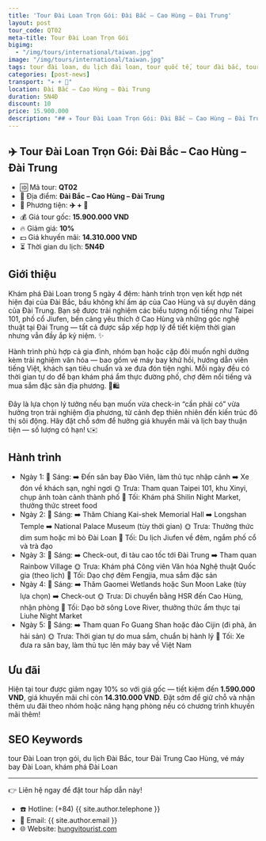 ```yaml
---
title: 'Tour Đài Loan Trọn Gói: Đài Bắc – Cao Hùng – Đài Trung'
layout: post
tour_code: QT02
meta-title: Tour Đài Loan Trọn Gói
bigimg:
  - "/img/tours/international/taiwan.jpg"
image: "/img/tours/international/taiwan.jpg"
tags: tour đài loan, du lịch đài loan, tour quốc tế, tour đài bắc, tour cao hùng, tour đài trung
categories: [post-news]
transport: "✈️ + 🚌"
location: Đài Bắc – Cao Hùng – Đài Trung
duration: 5N4Đ
discount: 10
price: 15.900.000
description: "## ✈️ Tour Đài Loan Trọn Gói: Đài Bắc – Cao Hùng – Đài Trung"
---
```


## ✈️ Tour Đài Loan Trọn Gói: Đài Bắc – Cao Hùng – Đài Trung 

- 🆔 Mã tour: **QT02**
- 📍 Địa điểm: **Đài Bắc – Cao Hùng – Đài Trung**
- 🚗 Phương tiện: **✈️ + 🚌**
- 💰 Giá tour gốc: **15.900.000 VND**
- 🔥 Giảm giá: **10%**
- 💵 Giá khuyến mãi: **14.310.000 VND**
- ⏳ Thời gian du lịch: **5N4Đ**

## Giới thiệu
Khám phá Đài Loan trong 5 ngày 4 đêm: hành trình trọn vẹn kết hợp nét hiện đại của Đài Bắc, bầu không khí ấm áp của Cao Hùng và sự duyên dáng của Đài Trung. Bạn sẽ được trải nghiệm các biểu tượng nổi tiếng như Taipei 101, phố cổ Jiufen, bến cảng yêu thích ở Cao Hùng và những góc nghệ thuật tại Đài Trung — tất cả được sắp xếp hợp lý để tiết kiệm thời gian nhưng vẫn đầy ắp kỷ niệm. ✨

Hành trình phù hợp cả gia đình, nhóm bạn hoặc cặp đôi muốn nghỉ dưỡng kèm trải nghiệm văn hóa — bao gồm vé máy bay khứ hồi, hướng dẫn viên tiếng Việt, khách sạn tiêu chuẩn và xe đưa đón tiện nghi. Mỗi ngày đều có thời gian tự do để bạn khám phá ẩm thực đường phố, chợ đêm nổi tiếng và mua sắm đặc sản địa phương. 🍜🛍️

Đây là lựa chọn lý tưởng nếu bạn muốn vừa check-in “cần phải có” vừa hưởng trọn trải nghiệm địa phương, từ cảnh đẹp thiên nhiên đến kiến trúc đô thị sôi động. Hãy đặt chỗ sớm để hưởng giá khuyến mãi và lịch bay thuận tiện — số lượng có hạn! 📞✉️

## Hành trình
- Ngày 1:
  🌅 Sáng: ➡️ Đến sân bay Đào Viên, làm thủ tục nhập cảnh ➡️ Xe đón về khách sạn, nghỉ ngơi
  🌞 Trưa: Tham quan Taipei 101, khu Xinyi, chụp ảnh toàn cảnh thành phố
  🌙 Tối: Khám phá Shilin Night Market, thưởng thức street food
- Ngày 2:
  🌅 Sáng: ➡️ Thăm Chiang Kai-shek Memorial Hall ➡️ Longshan Temple ➡️ National Palace Museum (tùy thời gian)
  🌞 Trưa: Thưởng thức dim sum hoặc mì bò Đài Loan
  🌙 Tối: Du lịch Jiufen về đêm, ngắm phố cổ và trà đạo
- Ngày 3:
  🌅 Sáng: ➡️ Check-out, đi tàu cao tốc tới Đài Trung ➡️ Tham quan Rainbow Village
  🌞 Trưa: Khám phá Công viên Văn hóa Nghệ thuật Quốc gia (theo lịch)
  🌙 Tối: Dạo chợ đêm Fengjia, mua sắm đặc sản
- Ngày 4:
  🌅 Sáng: ➡️ Thăm Gaomei Wetlands hoặc Sun Moon Lake (tùy lựa chọn) ➡️ Check-out
  🌞 Trưa: Di chuyển bằng HSR đến Cao Hùng, nhận phòng
  🌙 Tối: Dạo bờ sông Love River, thưởng thức ẩm thực tại Liuhe Night Market
- Ngày 5:
  🌅 Sáng: ➡️ Tham quan Fo Guang Shan hoặc đảo Cijin (đi phà, ăn hải sản)
  🌞 Trưa: Thời gian tự do mua sắm, chuẩn bị hành lý
  🌙 Tối: Xe đưa ra sân bay, làm thủ tục lên máy bay về Việt Nam

## Ưu đãi
Hiện tại tour được giảm ngay 10% so với giá gốc — tiết kiệm đến **1.590.000 VND**, giá khuyến mãi chỉ còn **14.310.000 VND**. Đặt sớm để giữ chỗ và nhận thêm ưu đãi theo nhóm hoặc nâng hạng phòng nếu có chương trình khuyến mãi thêm!

## SEO Keywords
tour Đài Loan trọn gói, du lịch Đài Bắc, tour Đài Trung Cao Hùng, vé máy bay Đài Loan, khám phá Đài Loan

---

👉 Liên hệ ngay để đặt tour hấp dẫn này!

- ☎️ Hotline: (+84) {{ site.author.telephone }}
- 📧 Email: {{ site.author.email }}
- 🌐 Website: [hungvitourist.com](https://hungvitourist.com)

